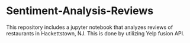 # Sentiment-Analysis-Reviews
This repository includes a jupyter notebook that analyzes reviews of restaurants in Hackettstown, NJ. This is done by utilizing Yelp fusion API. 
